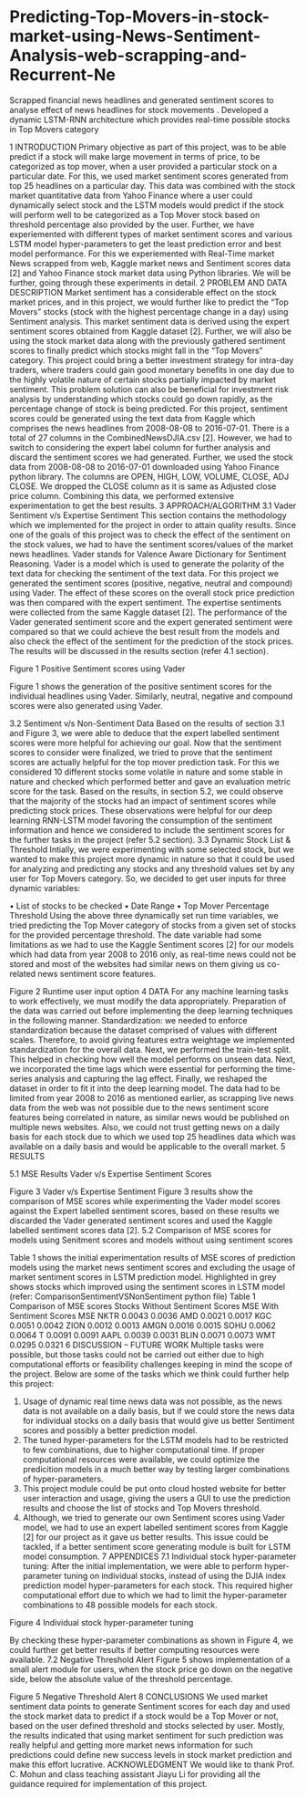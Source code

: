 # Predicting-Top-Movers-in-stock-market-using-News-Sentiment-Analysis-web-scrapping-and-Recurrent-Ne
Scrapped financial news headlines and generated sentiment scores to analyse effect of news headlines for stock movements . Developed a dynamic LSTM-RNN architecture which provides real-time possible stocks in Top Movers category

1	INTRODUCTION 
Primary objective as part of this project, was to be able predict if a stock will make large movement in terms of price, to be categorized as top mover, when a user provided a particular stock on a particular date. For this, we used market sentiment scores generated from top 25 headlines on a particular day. This data was combined with the stock market quantitative data from Yahoo Finance where a user could dynamically select stock and the LSTM models would predict if the stock will perform well to be categorized as a Top Mover stock based on threshold percentage also provided by the user.
Further, we have experiemented with different types of market sentiment scores and various LSTM model hyper-parameters to get the least prediction error and best model performance. For this we experiemented with Real-Time market News scrapped from web, Kaggle market news and Sentiment scores data [2] and Yahoo Finance stock market data using Python libraries. We will be further, going through these experiments in detail.
2 	PROBLEM AND DATA DESCRIPTION
Market sentiment has a considerable effect on the stock market prices, and in this project, we would further like to predict the “Top Movers” stocks (stock with the highest percentage change in a day) using Sentiment analysis. This market sentiment data is derived using the expert sentiment scores obtained from Kaggle dataset [2]. 
Further, we will also be using the stock market data along with the previously gathered sentiment scores to finally predict which stocks might fall in the “Top Movers” category. This project could bring a better investment strategy for intra-day traders, where traders could gain good monetary benefits in one day due to the highly volatile nature of certain stocks partially impacted by market sentiment.
This problem solution can also be beneficial for investment risk analysis by understanding which stocks could go down rapidly, as the percentage change of stock is being predicted. 
For this project, sentiment scores could be generated using the text data from Kaggle which comprises the news headlines from 2008-08-08 to 2016-07-01. There is a total of 27 columns in the CombinedNewsDJIA.csv [2]. However, we had to switch to considering the expert label column for further analysis and discard the sentiment scores we had generated. Further, we used the stock data from 2008-08-08 to 2016-07-01 downloaded using Yahoo Finance python library. The columns are OPEN, HIGH, LOW, VOLUME, CLOSE, ADJ CLOSE. We dropped the CLOSE column as it is same as Adjusted close price column. Combining this data, we performed extensive experimentation to get the best results.
3	APPROACH/ALGORITHM
3.1 Vader Sentiment v/s Expertise Sentiment
This section contains the methodology which we implemented for the project in order to attain quality results. Since one of the goals of this project was to check the effect of the sentiment on the stock values, we had to have the sentiment scores/values of the market news headlines. 
Vader stands for Valence Aware Dictionary for Sentiment Reasoning. Vader is a model which is used to generate the polarity of the text data for checking the sentiment of the text data. For this project we generated the sentiment scores (positive, negative, neutral and compound) using Vader. The effect of these scores on the overall stock price prediction was then compared with the expert sentiment. The expertise sentiments were collected from the same Kaggle dataset [2]. The performance of the Vader generated sentiment score and the expert generated sentiment were compared so that we could achieve the best result from the models and also check the effect of the sentiment for the prediction of the stock prices. The results will be discussed in the results section (refer 4.1 section).

 
Figure 1 Positive Sentiment scores using Vader

Figure 1 shows the generation of the positive sentiment scores for the individual headlines using Vader. Similarly, neutral, negative and compound scores were also generated using Vader.

3.2 Sentiment v/s Non-Sentiment Data
Based on the results of section 3.1 and Figure 3, we were able to deduce that the expert labelled sentiment scores were more helpful for achieving our goal. Now that the sentiment scores to consider were finalized, we tried to prove that the sentiment scores are actually helpful for the top mover prediction task. For this we considered 10 different stocks some volatile in nature and some stable in nature and checked which performed better and gave an evaluation metric score for the task. Based on the results, in section 5.2, we could observe that the majority of the stocks had an impact of sentiment scores while predicting stock prices. These observations were helpful for our deep learning RNN-LSTM model favoring the consumption of the sentiment information and hence we considered to include the sentiment scores for the further tasks in the project (refer 5.2 section).
3.3 Dynamic Stock List & Threshold
Intially, we were experimenting with some selected stock, but we wanted to make this project more dynamic in nature so that it could be used for analyzing and predicting any stocks and any threshold values set by any user for Top Movers category. So, we decided to get user inputs for three dynamic variables:

•	List of stocks to be checked
•	Date Range
•	Top Mover Percentage Threshold
Using the above three dynamically set run time variables, we tried predicting the Top Mover category of stocks from a given set of stocks for the provided percentage threshold. The date variable had some limitations as we had to use the Kaggle Sentiment scores [2] for our models which had data from year 2008 to 2016 only, as real-time news could not be stored and most of the websites had similar news on them giving us co-related news sentiment score features.
 
Figure 2 Runtime user input option
4	DATA
For any machine learning tasks to work effectively, we must modify the data appropriately. Preparation of the data was carried out before implementing the deep learning techniques in the following manner. Standardization: we needed to enforce standardization because the dataset comprised of values with different scales. Therefore, to avoid giving features extra weightage we implemented standardization for the overall data. Next, we performed the train-test split. This helped in checking how well the model performs on unseen data. Next, we incorporated the time lags which were essential for performing the time-series analysis and capturing the lag effect. 
Finally, we reshaped the dataset in order to fit it into the deep learning model.
The data had to be limited from year 2008 to 2016 as mentioned earlier, as scrapping live news data from the web was not possible due to the news sentiment score features being correlated in nature, as similar news would be published on multiple news websites. Also, we could not trust getting news on a daily basis for each stock due to which we used top 25 headlines data which was available on a daily basis and would be applicable to the overall market.
5	RESULTS 

5.1 MSE Results Vader v/s Expertise Sentiment Scores
 
Figure 3 Vader v/s Expertise Sentiment
Figure 3 results show the comparison of MSE scores while experimenting the Vader model scores against the Expert labelled sentiment scores, based on these results we discarded the Vader generated sentiment scores and used the Kaggle labelled sentiment scores data [2].
5.2 Comparison of MSE scores for models 
using Senitment scores and models without 
using sentiment scores

Table 1 shows the initial experimentation results of MSE scores of prediction models using the market news sentiment scores and excluding the usage of market sentiment scores in LSTM prediction model. Highlighted in grey shows stocks which improved using the sentiment scores in LSTM model 
(refer: ComparisonSentimentVSNonSentiment 
python file)
Table 1 Comparison of MSE scores
Stocks	Without Sentiment Scores MSE	With Sentiment Scores MSE
NKTR	0.0043	0.0036
AMD	0.0021	0.0017
KGC	0.0051	0.0042
ZION	0.0012	0.0013
AMGN	0.0016	0.0015
SOHU	0.0062	0.0064
T	0.0091	0.0091
AAPL	0.0039	0.0031 
BLIN	0.0071	0.0073
WMT	0.0295	0.0321
6    DISCUSSION – FUTURE WORK
Multiple tasks were possible, but those tasks could not be carried out either due to high computational efforts or feasibility challenges keeping in mind the scope of the project. Below are some of the tasks which we think could further help this project:
1)	Usage of dynamic real time news data was not possible, as the news data is not available on a daily basis, but if we could store the news data for individual stocks on a daily basis that would give us better Sentiment scores and possibly a better prediction model.
2)	The tuned hyper-parameters for the LSTM models had to be restricted to few combinations, due to higher computational time. If proper computational resources were available, we could optimize the predicition models in a much better way by testing larger combinations of hyper-parameters.
3)	This project module could be put onto cloud hosted website for better user interaction and usage, giving the users a GUI to use the prediction results and choose the list of stocks and Top Movers threshold.
4)	Although, we tried to generate our own Sentiment scores using Vader model, we had to use an expert labelled sentiment scores from Kaggle [2] for our project as it gave us better results. This issue could be tackled, if a better sentiment score generating module is built for LSTM model consumption.
7	APPENDICES
7.1 Individual stock hyper-parameter tuning:
After the initial implementation, we were able to perform hyper-parameter tuning on individual stocks, instead of using the DJIA index prediction model hyper-parameters for each stock. This required higher computational effort due to which we had to limit the hyper-parameter combinations to 48 possible models for each stock.
 
Figure 4 Individual stock hyper-parameter tuning

By checking these hyper-parameter combinations as shown in Figure 4, we could further get better results if better computing resources were available.
7.2 Negative Threshold Alert
Figure 5 shows implementation of a small alert module for users, when the stock price go down on the negative side, below the absolute value of the threshold percentage.
  
Figure 5 Negative Threshold Alert
8    CONCLUSIONS
We used market sentiment data points to generate Sentiment scores for each day and used the stock market data to predict if a stock would be a Top Mover or not, based on the user defined threshold and stocks selected by user. 
Mostly, the results indicated that using market sentiment for such prediction was really helpful and getting more market news information for such predictions could define new success levels in stock market prediction and make this effort lucrative.
ACKNOWLEDGMENT
We would like to thank Prof. C. Mohun and class teaching assistant Jiayu Li for providing all the guidance required for implementation of this project. 
